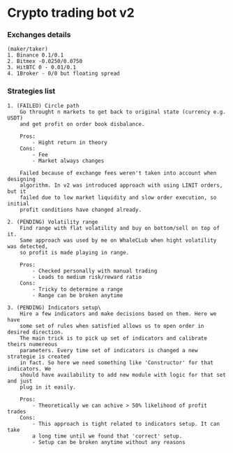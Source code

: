 # Crypto trading bot v2

### Exchanges details
    (maker/taker)
    1. Binance 0.1/0.1
    2. Bitmex -0.0250/0.0750
    3. HitBTC 0 - 0.01/0.1 
    4. 1Broker - 0/0 but floating spread
    

### Strategies list
    1. (FAILED) Circle path
        Go throught n markets to get back to original state (currency e.g. USDT) 
        and get profit on order book disbalance.
        
        Pros:
            - Hight return in theory
        Cons:
            - Fee
            - Market always changes
        
        Failed because of exchange fees weren't taken into account when designing 
        algorithm. In v2 was introduced approach with using LINIT orders, but it 
        failed due to low market liquidity and slow order execution, so initial 
        profit conditions have changed already.
        
    2. (PENDING) Volatility range
        Find range with flat volatility and buy on bottom/sell on top of it. 
        Same approach was used by me on WhaleCLub when hight volatility was detected, 
        so profit is made playing in range.
        
        Pros:
            - Checked personally with manual trading
            - Leads to medium risk/reward ratio
        Cons:
            - Tricky to determine a range
            - Range can be broken anytime
        
    3. (PENDING) Indicators setup\
        Hire a few indicators and make decisions based on them. Here we have 
        some set of rules when satisfied allows us to open order in desired direction. 
        The main trick is to pick up set of indicators and calibrate theirs numereous 
        parameters. Every time set of indicators is changed a new strategie is created 
        in fact. So here we need something like 'Constructor' for that indicators. We 
        should have availability to add new module with logic for that set and just 
        plug in it easily.
        
        Pros:
            - Theoretically we can achive > 50% likelihood of profit trades
        Cons:
            - This approach is tight related to indicators setup. It can take 
            a long time until we found that 'correct' setup.
            - Setup can be broken anytime without any reasons